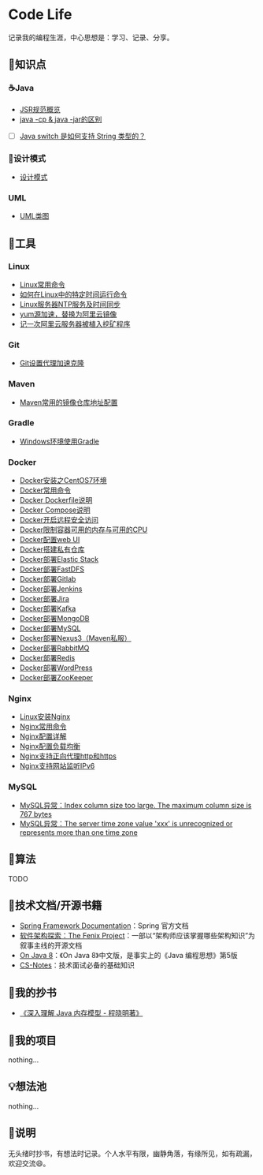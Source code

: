 # Code Life

记录我的编程生涯，中心思想是：学习、记录、分享。

## 📌知识点

### ☕Java

- [JSR规范概览](/Java/base/MD/JSR规范概览.md)
- [java -cp & java -jar的区别](/Java/base/MD/java%20-cp%20&%20java%20-jar的区别.md)
- [ ] [Java switch 是如何支持 String 类型的？](/Java/base/MD/Java%20switch%20是如何支持%20String%20类型的？.md)

### 🌈设计模式

- [设计模式](/DesignPattern/README.md)

### UML

- [UML类图](/UML/MD/UML类图.md)

## 🔧工具

### Linux

- [Linux常用命令](/Linux/MD/Linux常用命令.md)
- [如何在Linux中的特定时间运行命令](/Linux/MD/如何在Linux中的特定时间运行命令.md)
- [Linux服务器NTP服务及时间同步](/Linux/MD/Linux服务器NTP服务及时间同步.md)
- [yum源加速，替换为阿里云镜像](/Linux/MD/yum源加速，替换为阿里云镜像.md)
- [记一次阿里云服务器被植入挖矿程序](/Linux/MD/记一次阿里云服务器被植入挖矿程序.md)

### Git

- [Git设置代理加速克隆](/Git/MD/Git设置代理加速克隆.md)

### Maven

- [Maven常用的镜像仓库地址配置](/Maven/MD/Maven常用的镜像仓库地址配置.md)

### Gradle

- [Windows环境使用Gradle](/Gradle/MD/Windows环境使用Gradle.md)

### Docker

- [Docker安装之CentOS7环境](/Docker/MD/Docker安装之CentOS7环境.md)
- [Docker常用命令](/Docker/MD/Docker常用命令.md)
- [Docker Dockerfile说明](/Docker/MD/Docker%20Dockerfile说明.md)
- [Docker Compose说明](/Docker/MD/Docker%20Compose说明.md)
- [Docker开启远程安全访问](/Docker/MD/Docker开启远程安全访问.md)
- [Docker限制容器可用的内存与可用的CPU](/Docker/MD/Docker限制容器可用的内存与可用的CPU.md)
- [Docker配置web UI](/Docker/MD/Docker配置web%20UI.md)
- [Docker搭建私有仓库](/Docker/MD/Docker搭建私有仓库.md)
- [Docker部署Elastic Stack](/Docker/MD/Docker部署Elastic%20Stack.md)
- [Docker部署FastDFS](/Docker/MD/Docker部署FastDFS.md)
- [Docker部署Gitlab](/Docker/MD/Docker部署Gitlab.md)
- [Docker部署Jenkins](/Docker/MD/Docker部署Jenkins.md)
- [Docker部署Jira](/Docker/MD/Docker部署Jira.md)
- [Docker部署Kafka](/Docker/MD/Docker部署Kafka.md)
- [Docker部署MongoDB](/Docker/MD/Docker部署MongoDB.md)
- [Docker部署MySQL](/Docker/MD/Docker部署MySQL.md)
- [Docker部署Nexus3（Maven私服）](/Docker/MD/Docker部署Nexus3（Maven私服）.md)
- [Docker部署RabbitMQ](/Docker/MD/Docker部署RabbitMQ.md)
- [Docker部署Redis](/Docker/MD/Docker部署Redis.md)
- [Docker部署WordPress](/Docker/MD/Docker部署WordPress.md)
- [Docker部署ZooKeeper](/Docker/MD/Docker部署ZooKeeper.md)

### Nginx

- [Linux安装Nginx](/Nginx/MD/01.Linux安装Nginx.md)
- [Nginx常用命令](/Nginx/MD/02.Nginx常用命令.md)
- [Nginx配置详解](/Nginx/MD/03.Nginx配置详解.md)
- [Nginx配置负载均衡](/Nginx/MD/04.Nginx配置负载均衡.md)
- [Nginx支持正向代理http和https](/Nginx/MD/05.Nginx支持正向代理http和https.md)
- [Nginx支持网站监听IPv6](/Nginx/MD/06.Nginx支持网站监听IPv6.md)

### MySQL

- [MySQL异常：Index column size too large. The maximum column size is 767 bytes](/MySQL/MD/MySQL异常：Index%20column%20size%20too%20large.%20The%20maximum%20column%20size%20is%20767%20bytes.md)
- [MySQL异常：The server time zone value 'xxx' is unrecognized or represents more than one time zone](/MySQL/MD/MySQL异常：The%20server%20time%20zone%20value%20'xxx'%20is%20unrecognized%20or%20represents%20more%20than%20one%20time%20zone.md)

## 🧠算法

TODO

## 📕技术文档/开源书籍

- [Spring Framework Documentation](https://docs.spring.io/spring/docs/current/spring-framework-reference/)：Spring 官方文档
- [软件架构探索：The Fenix Project](https://icyfenix.cn/)：一部以“架构师应该掌握哪些架构知识”为叙事主线的开源文档
- [On Java 8](https://lingcoder.github.io/OnJava8)：《On Java 8》中文版，是事实上的《Java 编程思想》第5版
- [CS-Notes](https://cyc2018.github.io/CS-Notes)：技术面试必备的基础知识

## 🎫我的抄书

- [《深入理解 Java 内存模型 - 程晓明著》](/Java/MemoryModel/MD/README.md)

## 🔗我的项目

nothing...

## 💡想法池

nothing...

## 🎈说明

无头绪时抄书，有想法时记录。个人水平有限，幽静角落，有缘所见，如有疏漏，欢迎交流😄。
